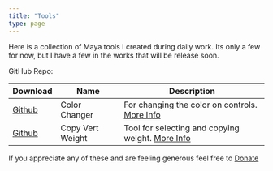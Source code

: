```yaml
---
title: "Tools"
type: page
---
```



Here is a collection of Maya tools I created during daily work. Its only a few for now, but I have a few in the works that will be release soon.

GitHub Repo:    

| Download | Name | Description |
| -------- | ---- | ----------- |
| [Github](https://github.com) | Color Changer | For changing the color on controls. [More Info](/posts/post_color_changer_script/)|
| [Github](https://github.com) | Copy Vert Weight | Tool for selecting and copying weight. [More Info](/posts/copy_vert_weight_script/) |

If you appreciate any of these and are feeling generous feel free to [Donate](/donate/)